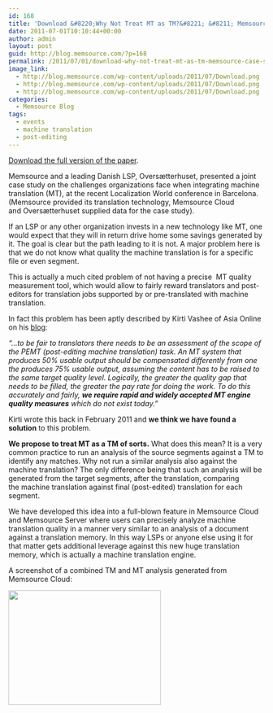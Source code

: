 ```yaml
---
id: 168
title: 'Download &#8220;Why Not Treat MT as TM?&#8221; &#8211; Memsource Case Study Presented at LocWorld'
date: 2011-07-01T10:10:44+00:00
author: admin
layout: post
guid: http://blog.memsource.com/?p=168
permalink: /2011/07/01/download-why-not-treat-mt-as-tm-memsource-case-study-presented-at-locworld/
image_link:
  - http://blog.memsource.com/wp-content/uploads/2011/07/Download.png
  - http://blog.memsource.com/wp-content/uploads/2011/07/Download.png
  - http://blog.memsource.com/wp-content/uploads/2011/07/Download.png
categories:
  - Memsource Blog
tags:
  - events
  - machine translation
  - post-editing
---
```

[Download the full version of the paper](/wp-content/uploads/2011/07/MemSource-Oversaetterhuset1.pdf).

Memsource and a leading Danish LSP, Oversætterhuset, presented a joint case study on the challenges organizations face when integrating machine translation (MT), at the recent Localization World conference in Barcelona. (Memsource provided its translation technology, Memsource Cloud and Oversætterhuset supplied data for the case study).<!--more-->

If an LSP or any other organization invests in a new technology like MT, one would expect that they will in return drive home some savings generated by it. The goal is clear but the path leading to it is not. A major problem here is that we do not know what quality the machine translation is for a specific file or even segment.

This is actually a much cited problem of not having a precise  MT quality measurement tool, which would allow to fairly reward translators and post-editors for translation jobs supported by or pre-translated with machine translation.

In fact this problem has been aptly described by Kirti Vashee of Asia Online on his [blog](http://kv-emptypages.blogspot.com/2011/02/exploration-of-post-editing-mt-part-i.html):

_&#8220;&#8230;to be fair to translators there needs to be an assessment of the scope of the PEMT (post-editing machine translation) task. An MT system that produces 50% usable output should be compensated differently from one the produces 75% usable output, assuming the content has to be raised to the same target quality level. Logically, the greater the quality gap that needs to be filled, the greater the pay rate for doing the work. To do this accurately and fairly, **we require rapid and widely accepted MT engine quality measures** which do not exist today.&#8221;_

Kirti wrote this back in February 2011 and **we think we have found a solution** to this problem.

**We propose to treat MT as a TM of sorts.** What does this mean? It is a very common practice to run an analysis of the source segments against a TM to identify any matches. Why not run a similar analysis also against the machine translation? The only difference being that such an analysis will be generated from the target segments, after the translation, comparing the machine translation against final (post-edited) translation for each segment.

We have developed this idea into a full-blown feature in Memsource Cloud and Memsource Server where users can precisely analyze machine translation quality in a manner very similar to an analysis of a document against a translation memory. In this way LSPs or anyone else using it for that matter gets additional leverage against this new huge translation memory, which is actually a machine translation engine.

A screenshot of a combined TM and MT analysis generated from Memsource Cloud:

[<img class="alignnone size-medium wp-image-181" title="machine-translation-analysis" src="/wp-content/uploads/2011/07/machine-translation-analysis-300x225.png" alt="" width="300" height="225" />](/wp-content/uploads/2011/07/machine-translation-analysis.png)